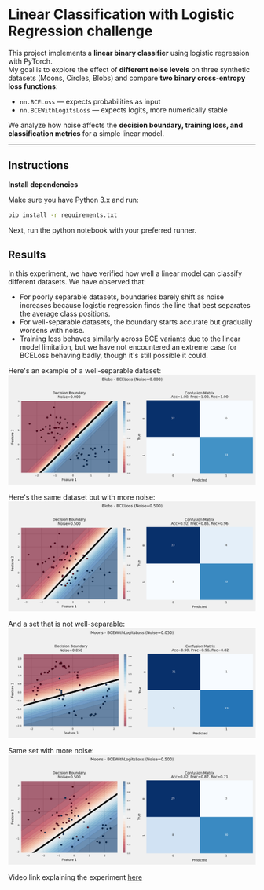 # Linear Classification with Logistic Regression challenge

This project implements a **linear binary classifier** using logistic regression with PyTorch.  
My goal is to explore the effect of **different noise levels** on three synthetic datasets (Moons, Circles, Blobs) and compare **two binary cross-entropy loss functions**:

- `nn.BCELoss` — expects probabilities as input  
- `nn.BCEWithLogitsLoss` — expects logits, more numerically stable  

We analyze how noise affects the **decision boundary, training loss, and classification metrics** for a simple linear model.

---

## Instructions

**Install dependencies**  

Make sure you have Python 3.x and run:

```bash
pip install -r requirements.txt
```

Next, run the python notebook with your preferred runner.

## Results

In this experiment, we have verified how well a linear model can classify different datasets. We have observed that:

- For poorly separable datasets, boundaries barely shift as noise increases because logistic regression finds the line that best separates the average class positions.
- For well-separable datasets, the boundary starts accurate but gradually worsens with noise.
- Training loss behaves similarly across BCE variants due to the linear model limitation, but we have not encountered an extreme case for BCELoss behaving badly, though it's still possible it could.

Here's an example of a well-separable dataset:
![results](results/Blobs-BCELoss-0.00.png)

Here's the same dataset but with more noise:
![results](results/Blobs-BCELoss-0.50.png)

And a set that is not well-separable:
![results](results/Moons-BCEWithLogitsLoss-0.05.png)

Same set with more noise:
![results](results/Moons-BCEWithLogitsLoss-0.50.png)

Video link explaining the experiment [here](google.com)